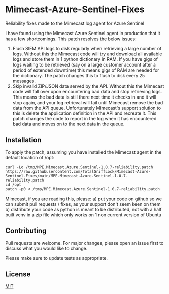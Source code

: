# Mimecast-Azure-Sentinel-Fixes
Reliability fixes made to the Mimecast log agent for Azure Sentinel

I have found using the Mimecast Azure Sentinel agent in production that it has a few shortcomings. This patch resolves the below issues:

1. Flush SIEM API logs to disk regularly when retrieving a large number of logs. Without this the Mimecast code will try and download all available logs and store them in 1 python dictionary in RAM. If you have gigs of logs waiting to be retrieved (say on a large customer account after a period of extended downtime) this means gigs of RAM are needed for the dictionary. The patch changes this to flush to disk every 25 messages.
2. Skip invalid ZIP/JSON data served by the API. Without this the Mimecast code will fall over upon encountering bad data and stop retrieving logs. This means the bad data is still there next time it checks in and it will stop again, and your log retrieval will fail until Mimecast remove the bad data from the API queue. Unfortunately Mimecast's support solution to this is delete the application definition in the API and recreate it. This patch changes the code to report in the log when it has encountered bad data and moves on to the next data in the queue.

## Installation
To apply the patch, assuming you have installed the Mimecast agent in the default location of /opt:

```
curl -Lo /tmp/MPE.Mimecast.Azure.Sentinel-1.0.7-reliability.patch https://raw.githubusercontent.com/TotalGriffLock/Mimecast-Azure-Sentinel-Fixes/main/MPE.Mimecast.Azure.Sentinel-1.0.7-reliability.patch 
cd /opt
patch -p0 < /tmp/MPE.Mimecast.Azure.Sentinel-1.0.7-reliability.patch
```

Mimecast, if you are reading this, please:
  a) put your code on github so we can submit pull requests / fixes, as your support don't seem keen on them
  b) distribute your code as python is meant to be distributed, not with a half built venv in a zip file which only works on 1 non current version of Ubuntu

## Contributing
Pull requests are welcome. For major changes, please open an issue first to discuss what you would like to change.

Please make sure to update tests as appropriate.

## License
[MIT](https://choosealicense.com/licenses/mit/)
